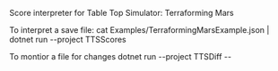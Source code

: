 Score interpreter for Table Top Simulator: Terraforming Mars

To interpret a save file:
    cat Examples/TerraformingMarsExample.json | dotnet run --project TTSScores

To montior a file for changes
    dotnet run --project TTSDiff -- <file name>

